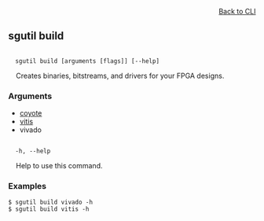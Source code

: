 <div id="readme" class="Box-body readme blob js-code-block-container">
<article class="markdown-body entry-content p-3 p-md-6" itemprop="text">
<p align="right">
<a href="https://github.com/fpgasystems/hacc/blob/main/cli/README.md#cli">Back to CLI</a>
</p>

## sgutil build

<code>
  sgutil build [arguments [flags]] [--help]
</code>
<p>
  &nbsp; &nbsp; Creates binaries, bitstreams, and drivers for your FPGA designs.
</p>

### Arguments

* [coyote](./sgutil-build-coyote.md#sgutil-build-coyote)
* [vitis](./sgutil-build-vitis.md#sgutil-build-vitis)
* vivado

<code>
  -h, --help
</code>
<p>
  &nbsp; &nbsp; Help to use this command.
</p>

### Examples
```
$ sgutil build vivado -h
$ sgutil build vitis -h
```